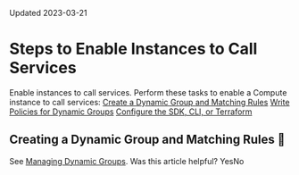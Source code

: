 Updated 2023-03-21
# Steps to Enable Instances to Call Services
Enable instances to call services.
Perform these tasks to enable a Compute instance to call services:
[Create a Dynamic Group and Matching Rules](https://docs.oracle.com/en-us/iaas/Content/Identity/callresources/Steps_to_Enable_Instances_to_Call_Services.htm#Creating)
[Write Policies for Dynamic Groups](https://docs.oracle.com/en-us/iaas/Content/Identity/callresources/Writing_Policies_for_Dynamic_Groups.htm#Writing "After you create a dynamic group, you need to create policies to permit the dynamic groups to access Oracle Cloud Infrastructure services.")
[Configure the SDK, CLI, or Terraform](https://docs.oracle.com/en-us/iaas/Content/Identity/callresources/Steps_to_Enable_Instances_to_Call_Services.htm#Creating)
## Creating a Dynamic Group and Matching Rules 🔗 
See [Managing Dynamic Groups](https://docs.oracle.com/en-us/iaas/Content/Identity/dynamicgroups/managingdynamicgroups.htm#Managing_Dynamic_Groups).
Was this article helpful?
YesNo

